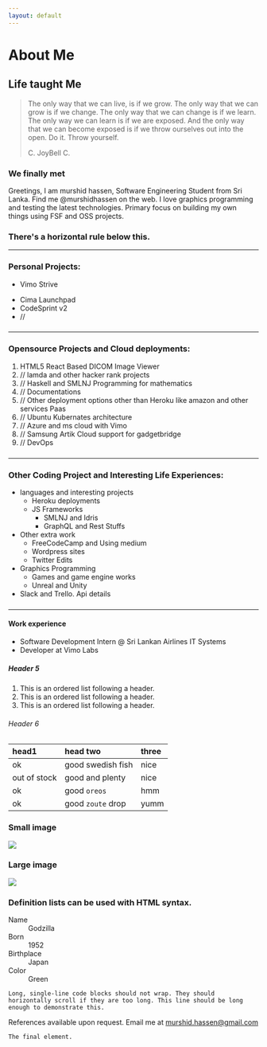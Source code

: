 ```yaml
---
layout: default
---
```


# [](#header-1)About Me


## [](#header-2)Life taught Me

> The only way that we can live, is if we grow. The only way that we can grow is if we change.
> The only way that we can change is if we learn. The only way we can learn is if we are exposed. And the only way that we can
> become exposed is if we throw ourselves out into the open. Do it. Throw yourself.
>
> C. JoyBell C.

### [](#header-3)     We finally met
  Greetings, I am murshid hassen, Software Engineering Student from Sri Lanka.
Find me @murshidhassen on the web. I love graphics programming and testing the latest technologies. Primary focus on building my own things
using FSF and OSS projects.


### There's a horizontal rule below this.

* * *

### Personal Projects:

*   Vimo Strive
>

*   Cima Launchpad
*   CodeSprint v2
*   //

###

* * *

### Opensource Projects and Cloud deployments:

1.  HTML5 React Based DICOM Image Viewer
1.  // lamda and other hacker rank projects
1.  // Haskell and SMLNJ Programming for mathematics
1.  // Documentations
1.  // Other deployment options other than Heroku like amazon and other services Paas
1.  // Ubuntu Kubernates architecture
1.  // Azure and ms cloud with Vimo
1.  // Samsung Artik Cloud support for gadgetbridge
1.  // DevOps

###

* * *

### Other Coding Project and Interesting Life Experiences:

- languages and interesting projects
  - Heroku deployments
  - JS Frameworks
    - SMLNJ and Idris
    - GraphQL and Rest Stuffs
- Other extra work
  - FreeCodeCamp and Using medium
  - Wordpress sites
  - Twitter Edits
- Graphics Programming
  - Games and game engine works
  - Unreal and Unity
- Slack and Trello. Api details


###

* * *


#### [](#header-4)Work experience

*   Software Development Intern @ Sri Lankan Airlines IT Systems
*   Developer at Vimo Labs


##### [](#header-5)Header 5

1.  This is an ordered list following a header.
2.  This is an ordered list following a header.
3.  This is an ordered list following a header.

###### [](#header-6)Header 6

| head1        | head two          | three |
|:-------------|:------------------|:------|
| ok           | good swedish fish | nice  |
| out of stock | good and plenty   | nice  |
| ok           | good `oreos`      | hmm   |
| ok           | good `zoute` drop | yumm  |



### Small image

![](https://www.dropbox.com/home/shared%20folder?preview=pexels-photo-112642.jpeg)

### Large image

![](https://guides.github.com/activities/hello-world/branching.png)


### Definition lists can be used with HTML syntax.

<dl>
<dt>Name</dt>
<dd>Godzilla</dd>
<dt>Born</dt>
<dd>1952</dd>
<dt>Birthplace</dt>
<dd>Japan</dd>
<dt>Color</dt>
<dd>Green</dd>
</dl>

```
Long, single-line code blocks should not wrap. They should horizontally scroll if they are too long. This line should be long enough to demonstrate this.
```
References available upon request. Email me at [murshid.hassen@gmail.com](https://mailto:murshidhassen@gmail.com)


```
The final element.
```
